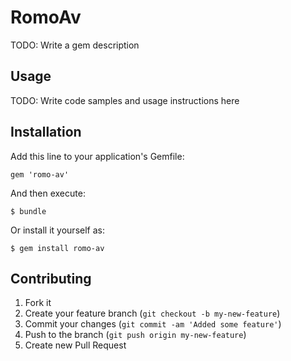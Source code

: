 # RomoAv

TODO: Write a gem description

## Usage

TODO: Write code samples and usage instructions here

## Installation

Add this line to your application's Gemfile:

    gem 'romo-av'

And then execute:

    $ bundle

Or install it yourself as:

    $ gem install romo-av

## Contributing

1. Fork it
2. Create your feature branch (`git checkout -b my-new-feature`)
3. Commit your changes (`git commit -am 'Added some feature'`)
4. Push to the branch (`git push origin my-new-feature`)
5. Create new Pull Request
